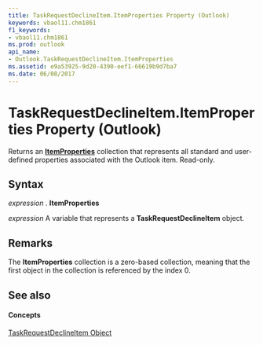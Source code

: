 ```yaml
---
title: TaskRequestDeclineItem.ItemProperties Property (Outlook)
keywords: vbaol11.chm1861
f1_keywords:
- vbaol11.chm1861
ms.prod: outlook
api_name:
- Outlook.TaskRequestDeclineItem.ItemProperties
ms.assetid: e9a53925-9d20-4390-eef1-66619b9d7ba7
ms.date: 06/08/2017
---
```



# TaskRequestDeclineItem.ItemProperties Property (Outlook)

Returns an **[ItemProperties](itemproperties-object-outlook.md)** collection that represents all standard and user-defined properties associated with the Outlook item. Read-only.


## Syntax

 _expression_ . **ItemProperties**

 _expression_ A variable that represents a **TaskRequestDeclineItem** object.


## Remarks

The **ItemProperties** collection is a zero-based collection, meaning that the first object in the collection is referenced by the index 0.


## See also


#### Concepts


[TaskRequestDeclineItem Object](taskrequestdeclineitem-object-outlook.md)

